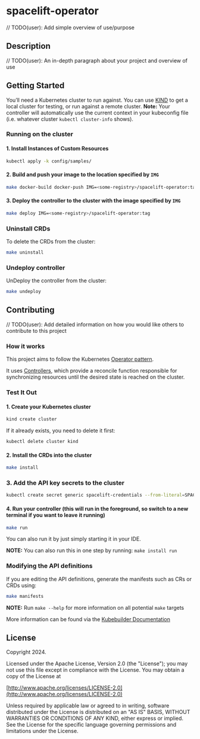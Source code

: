 # spacelift-operator

// TODO(user): Add simple overview of use/purpose

## Description

// TODO(user): An in-depth paragraph about your project and overview of use

## Getting Started

You’ll need a Kubernetes cluster to run against. You can use [KIND](https://sigs.k8s.io/kind) to get a local cluster for testing, or run against a remote cluster.
**Note:** Your controller will automatically use the current context in your kubeconfig file (i.e. whatever cluster `kubectl cluster-info` shows).

### Running on the cluster

#### 1. Install Instances of Custom Resources

```sh
kubectl apply -k config/samples/
```

#### 2. Build and push your image to the location specified by `IMG`

```sh
make docker-build docker-push IMG=<some-registry>/spacelift-operator:tag
```

#### 3. Deploy the controller to the cluster with the image specified by `IMG`

```sh
make deploy IMG=<some-registry>/spacelift-operator:tag
```

### Uninstall CRDs

To delete the CRDs from the cluster:

```sh
make uninstall
```

### Undeploy controller

UnDeploy the controller from the cluster:

```sh
make undeploy
```

## Contributing

// TODO(user): Add detailed information on how you would like others to contribute to this project

### How it works

This project aims to follow the Kubernetes [Operator pattern](https://kubernetes.io/docs/concepts/extend-kubernetes/operator/).

It uses [Controllers](https://kubernetes.io/docs/concepts/architecture/controller/),
which provide a reconcile function responsible for synchronizing resources until the desired state is reached on the cluster.

### Test It Out

#### 1. Create your Kubernetes cluster

```sh
kind create cluster
```

If it already exists, you need to delete it first:

```sh
kubectl delete cluster kind
```

#### 2. Install the CRDs into the cluster

```sh
make install
```

### 3. Add the API key secrets to the cluster

```sh
kubectl create secret generic spacelift-credentials --from-literal=SPACELIFT_API_KEY_ENDPOINT='https://<account-name>.app.spacelift.[dev|io]' --from-literal=SPACELIFT_API_KEY_ID='<api-key>' --from-literal=SPACELIFT_API_KEY_SECRET='<api-secret>'
```

#### 4. Run your controller (this will run in the foreground, so switch to a new terminal if you want to leave it running)

```sh
make run
```

You can also run it by just simply starting it in your IDE.

**NOTE:** You can also run this in one step by running: `make install run`

### Modifying the API definitions

If you are editing the API definitions, generate the manifests such as CRs or CRDs using:

```sh
make manifests
```

**NOTE:** Run `make --help` for more information on all potential `make` targets

More information can be found via the [Kubebuilder Documentation](https://book.kubebuilder.io/introduction.html)

## License

Copyright 2024.

Licensed under the Apache License, Version 2.0 (the "License");
you may not use this file except in compliance with the License.
You may obtain a copy of the License at

[http://www.apache.org/licenses/LICENSE-2.0](http://www.apache.org/licenses/LICENSE-2.0)

Unless required by applicable law or agreed to in writing, software
distributed under the License is distributed on an "AS IS" BASIS,
WITHOUT WARRANTIES OR CONDITIONS OF ANY KIND, either express or implied.
See the License for the specific language governing permissions and
limitations under the License.
